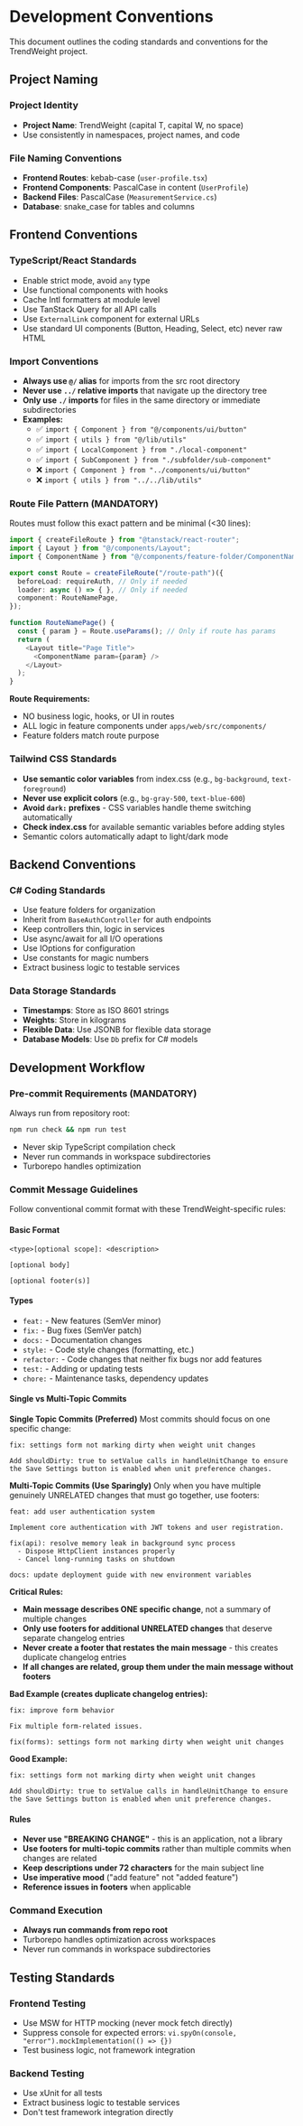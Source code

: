 # Development Conventions

This document outlines the coding standards and conventions for the TrendWeight project.

## Project Naming

### Project Identity

- **Project Name**: TrendWeight (capital T, capital W, no space)
- Use consistently in namespaces, project names, and code

### File Naming Conventions

- **Frontend Routes**: kebab-case (`user-profile.tsx`)
- **Frontend Components**: PascalCase in content (`UserProfile`)
- **Backend Files**: PascalCase (`MeasurementService.cs`)
- **Database**: snake_case for tables and columns

## Frontend Conventions

### TypeScript/React Standards

- Enable strict mode, avoid `any` type
- Use functional components with hooks
- Cache Intl formatters at module level
- Use TanStack Query for all API calls
- Use `ExternalLink` component for external URLs
- Use standard UI components (Button, Heading, Select, etc) never raw HTML

### Import Conventions

- **Always use `@/` alias** for imports from the src root directory
- **Never use `../` relative imports** that navigate up the directory tree
- **Only use `./` imports** for files in the same directory or immediate subdirectories
- **Examples:**
  - ✅ `import { Component } from "@/components/ui/button"`
  - ✅ `import { utils } from "@/lib/utils"`
  - ✅ `import { LocalComponent } from "./local-component"`
  - ✅ `import { SubComponent } from "./subfolder/sub-component"`
  - ❌ `import { Component } from "../components/ui/button"`
  - ❌ `import { utils } from "../../lib/utils"`

### Route File Pattern (MANDATORY)

Routes must follow this exact pattern and be minimal (<30 lines):

```typescript
import { createFileRoute } from "@tanstack/react-router";
import { Layout } from "@/components/Layout";
import { ComponentName } from "@/components/feature-folder/ComponentName";

export const Route = createFileRoute("/route-path")({
  beforeLoad: requireAuth, // Only if needed
  loader: async () => { }, // Only if needed
  component: RouteNamePage,
});

function RouteNamePage() {
  const { param } = Route.useParams(); // Only if route has params
  return (
    <Layout title="Page Title">
      <ComponentName param={param} />
    </Layout>
  );
}
```

**Route Requirements:**

- NO business logic, hooks, or UI in routes
- ALL logic in feature components under `apps/web/src/components/`
- Feature folders match route purpose

### Tailwind CSS Standards

- **Use semantic color variables** from index.css (e.g., `bg-background`, `text-foreground`)
- **Never use explicit colors** (e.g., `bg-gray-500`, `text-blue-600`)
- **Avoid `dark:` prefixes** - CSS variables handle theme switching automatically
- **Check index.css** for available semantic variables before adding styles
- Semantic colors automatically adapt to light/dark mode

## Backend Conventions

### C# Coding Standards

- Use feature folders for organization
- Inherit from `BaseAuthController` for auth endpoints
- Keep controllers thin, logic in services
- Use async/await for all I/O operations
- Use IOptions<T> for configuration
- Use constants for magic numbers
- Extract business logic to testable services

### Data Storage Standards

- **Timestamps**: Store as ISO 8601 strings
- **Weights**: Store in kilograms
- **Flexible Data**: Use JSONB for flexible data storage
- **Database Models**: Use `Db` prefix for C# models

## Development Workflow

### Pre-commit Requirements (MANDATORY)

Always run from repository root:

```bash
npm run check && npm run test
```

- Never skip TypeScript compilation check
- Never run commands in workspace subdirectories
- Turborepo handles optimization

### Commit Message Guidelines

Follow conventional commit format with these TrendWeight-specific rules:

#### Basic Format
```
<type>[optional scope]: <description>

[optional body]

[optional footer(s)]
```

#### Types
- `feat:` - New features (SemVer minor)
- `fix:` - Bug fixes (SemVer patch)
- `docs:` - Documentation changes
- `style:` - Code style changes (formatting, etc.)
- `refactor:` - Code changes that neither fix bugs nor add features
- `test:` - Adding or updating tests
- `chore:` - Maintenance tasks, dependency updates

#### Single vs Multi-Topic Commits

**Single Topic Commits (Preferred)**
Most commits should focus on one specific change:

```
fix: settings form not marking dirty when weight unit changes

Add shouldDirty: true to setValue calls in handleUnitChange to ensure
the Save Settings button is enabled when unit preference changes.
```

**Multi-Topic Commits (Use Sparingly)**
Only when you have multiple genuinely UNRELATED changes that must go together, use footers:

```
feat: add user authentication system

Implement core authentication with JWT tokens and user registration.

fix(api): resolve memory leak in background sync process
  - Dispose HttpClient instances properly
  - Cancel long-running tasks on shutdown

docs: update deployment guide with new environment variables
```

**Critical Rules:**
- **Main message describes ONE specific change**, not a summary of multiple changes
- **Only use footers for additional UNRELATED changes** that deserve separate changelog entries  
- **Never create a footer that restates the main message** - this creates duplicate changelog entries
- **If all changes are related, group them under the main message without footers**

**Bad Example (creates duplicate changelog entries):**
```
fix: improve form behavior

Fix multiple form-related issues.

fix(forms): settings form not marking dirty when weight unit changes
```

**Good Example:**
```
fix: settings form not marking dirty when weight unit changes

Add shouldDirty: true to setValue calls in handleUnitChange to ensure
the Save Settings button is enabled when unit preference changes.
```

#### Rules
- **Never use "BREAKING CHANGE"** - this is an application, not a library
- **Use footers for multi-topic commits** rather than multiple commits when changes are related
- **Keep descriptions under 72 characters** for the main subject line
- **Use imperative mood** ("add feature" not "added feature")
- **Reference issues in footers** when applicable

### Command Execution

- **Always run commands from repo root**
- Turborepo handles optimization across workspaces
- Never run commands in workspace subdirectories

## Testing Standards

### Frontend Testing

- Use MSW for HTTP mocking (never mock fetch directly)
- Suppress console for expected errors: `vi.spyOn(console, "error").mockImplementation(() => {})`
- Test business logic, not framework integration

### Backend Testing

- Use xUnit for all tests
- Extract business logic to testable services
- Don't test framework integration directly

